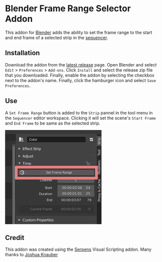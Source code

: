 # Blender Frame Range Selector Addon
This addon for [Blender](https://www.blender.org/) adds the ability to set the frame range to the start and end frame of a selected strip in the [sequencer](https://docs.blender.org/manual/en/latest/video_editing/sequencer/introduction.html).

## Installation

Download the addon from the [latest release](https://github.com/wagesj45/blender-frame-range-selector-addon/releases/latest) page. Open Blender and select `Edit` > `Preferences` > `Add-ons`. Click `Install` and select the release zip file that you downloaded. Finally, enable the addon by selecting the checkbox next to the addon's name. Finally, click the hamburger icon and select `Save Preferences`.

## Use

A `Set Frame Range` button is added to the `Strip` pannel in the tool menu in the `Sequencer` editor workspace. Clicking it will set the scene's `Start Frame` and `End Frame` to be same as the selected strip.

![Image](example.png)

## Credit

This addon was created using the [Serpens](https://blendermarket.com/products/serpens) Visual Scripting addon. Many thanks to [Joshua Knauber](https://blendermarket.com/creators/joshua-knauber)
